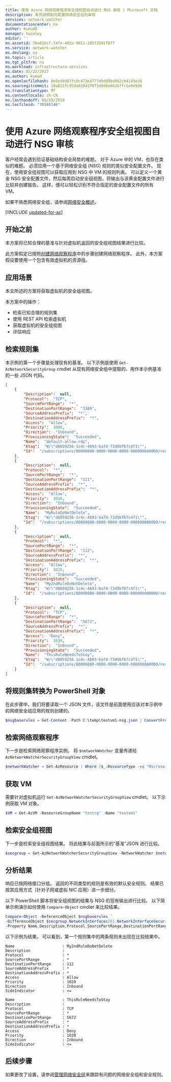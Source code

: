 ```yaml
---
title: 使用 Azure 网络观察程序安全组视图自动进行 NSG 审核 | Microsoft 文档
description: 本页说明如何配置网络安全组的审核
services: network-watcher
documentationcenter: na
author: KumudD
manager: twooley
editor: ''
ms.assetid: 78a01bcf-74fe-402a-9812-285f3501f877
ms.service: network-watcher
ms.devlang: na
ms.topic: article
ms.tgt_pltfrm: na
ms.workload: infrastructure-services
ms.date: 02/22/2017
ms.author: kumud
ms.openlocfilehash: 8e0eddd07fc0c473e4777d9dd90d0b2c64145e34
ms.sourcegitcommit: 19a821fc95da830437873d9d8e6626ffc5e0e9d6
ms.translationtype: MT
ms.contentlocale: zh-CN
ms.lasthandoff: 08/29/2019
ms.locfileid: "70165146"
---
```

# <a name="automate-nsg-auditing-with-azure-network-watcher-security-group-view"></a>使用 Azure 网络观察程序安全组视图自动进行 NSG 审核

客户经常会遇到验证基础结构安全局势的难题。 对于 Azure 中的 VM，也存在类似的难题。 必须应用一个基于网络安全组 (NSG) 规则的类似安全配置文件。 现在，使用安全组视图可以获取应用到 NSG 中 VM 的规则列表。 可以定义一个黄金 NSG 安全配置文件，然后每周启动安全组视图，将输出与该黄金配置文件进行比较并创建报告。 这样，便可以轻松识别不符合指定的安全配置文件的所有 VM。

如果不熟悉网络安全组，请参阅[网络安全概述](../virtual-network/security-overview.md)。


[!INCLUDE [updated-for-az](../../includes/updated-for-az.md)]

## <a name="before-you-begin"></a>开始之前

本方案将已知合理的基准与针对虚拟机返回的安全组视图结果进行比较。

此方案假定已按照[创建网络观察程序](network-watcher-create.md)中的步骤创建网络观察程序。 此外，本方案假设要使用一个包含有效虚拟机的资源组。

## <a name="scenario"></a>应用场景

本文所述的方案将获取虚拟机的安全组视图。

本方案中的操作：

- 检索已知合理的规则集
- 使用 REST API 检索虚拟机
- 获取虚拟机的安全组视图
- 评估响应

## <a name="retrieve-rule-set"></a>检索规则集

本示例的第一个步骤是处理现有的基准。 以下示例是使用 `Get-AzNetworkSecurityGroup` cmdlet 从现有网络安全组中提取的、用作本示例基准的一些 JSON 代码。

```json
[
    {
        "Description":  null,
        "Protocol":  "TCP",
        "SourcePortRange":  "*",
        "DestinationPortRange":  "3389",
        "SourceAddressPrefix":  "*",
        "DestinationAddressPrefix":  "*",
        "Access":  "Allow",
        "Priority":  1000,
        "Direction":  "Inbound",
        "ProvisioningState":  "Succeeded",
        "Name":  "default-allow-rdp",
        "Etag":  "W/\"d8859256-1c4c-4b93-ba7d-73d9bf67c4f1\"",
        "Id":  "/subscriptions/00000000-0000-0000-0000-000000000000/resourceGroups/testrg/providers/Microsoft.Network/networkSecurityGroups/testvm1-nsg/securityRules/default-allow-rdp"
    },
    {
        "Description":  null,
        "Protocol":  "*",
        "SourcePortRange":  "*",
        "DestinationPortRange":  "111",
        "SourceAddressPrefix":  "*",
        "DestinationAddressPrefix":  "*",
        "Access":  "Allow",
        "Priority":  1010,
        "Direction":  "Inbound",
        "ProvisioningState":  "Succeeded",
        "Name":  "MyRuleDoNotDelete",
        "Etag":  "W/\"d8859256-1c4c-4b93-ba7d-73d9bf67c4f1\"",
        "Id":  "/subscriptions/00000000-0000-0000-0000-000000000000/resourceGroups/testrg/providers/Microsoft.Network/networkSecurityGroups/testvm1-nsg/securityRules/MyRuleDoNotDelete"
    },
    {
        "Description":  null,
        "Protocol":  "*",
        "SourcePortRange":  "*",
        "DestinationPortRange":  "112",
        "SourceAddressPrefix":  "*",
        "DestinationAddressPrefix":  "*",
        "Access":  "Allow",
        "Priority":  1020,
        "Direction":  "Inbound",
        "ProvisioningState":  "Succeeded",
        "Name":  "My2ndRuleDoNotDelete",
        "Etag":  "W/\"d8859256-1c4c-4b93-ba7d-73d9bf67c4f1\"",
        "Id":  "/subscriptions/00000000-0000-0000-0000-000000000000/resourceGroups/testrg/providers/Microsoft.Network/networkSecurityGroups/testvm1-nsg/securityRules/My2ndRuleDoNotDelete"
    },
    {
        "Description":  null,
        "Protocol":  "TCP",
        "SourcePortRange":  "*",
        "DestinationPortRange":  "5672",
        "SourceAddressPrefix":  "*",
        "DestinationAddressPrefix":  "*",
        "Access":  "Deny",
        "Priority":  1030,
        "Direction":  "Inbound",
        "ProvisioningState":  "Succeeded",
        "Name":  "ThisRuleNeedsToStay",
        "Etag":  "W/\"d8859256-1c4c-4b93-ba7d-73d9bf67c4f1\"",
        "Id":  "/subscriptions/00000000-0000-0000-0000-000000000000/resourceGroups/testrg/providers/Microsoft.Network/networkSecurityGroups/testvm1-nsg/securityRules/ThisRuleNeedsToStay"
    }
]
```

## <a name="convert-rule-set-to-powershell-objects"></a>将规则集转换为 PowerShell 对象

在此步骤中，我们将要读取一个 JSON 文件，该文件是前面使用应该对本示例中的网络安全组应用的规则创建的。

```powershell
$nsgbaserules = Get-Content -Path C:\temp\testvm1-nsg.json | ConvertFrom-Json
```

## <a name="retrieve-network-watcher"></a>检索网络观察程序

下一步是检索网络观察程序实例。 将 `$networkWatcher` 变量传递给 `AzNetworkWatcherSecurityGroupView` cmdlet。

```powershell
$networkWatcher = Get-AzResource | Where {$_.ResourceType -eq "Microsoft.Network/networkWatchers" -and $_.Location -eq "WestCentralUS" } 
```

## <a name="get-a-vm"></a>获取 VM

需要针对虚拟机运行 `Get-AzNetworkWatcherSecurityGroupView` cmdlet。 以下示例获取 VM 对象。

```powershell
$VM = Get-AzVM -ResourceGroupName "testrg" -Name "testvm1"
```

## <a name="retrieve-security-group-view"></a>检索安全组视图

下一步是检索安全组视图结果。 将此结果与前面所示的“基准”JSON 进行比较。

```powershell
$secgroup = Get-AzNetworkWatcherSecurityGroupView -NetworkWatcher $networkWatcher -TargetVirtualMachineId $VM.Id
```

## <a name="analyzing-the-results"></a>分析结果

响应已按网络接口分组。 返回的不同类型的规则是有效的默认安全规则。 结果已按其应用方式（针对子网或虚拟 NIC 应用）进一步细分。

以下 PowerShell 脚本将安全组视图的结果与 NSG 的现有输出进行比较。 以下简单示例演示如何使用 `Compare-Object` cmdlet 来比较结果。

```powershell
Compare-Object -ReferenceObject $nsgbaserules `
-DifferenceObject $secgroup.NetworkInterfaces[0].NetworkInterfaceSecurityRules `
-Property Name,Description,Protocol,SourcePortRange,DestinationPortRange,SourceAddressPrefix,DestinationAddressPrefix,Access,Priority,Direction
```

以下示例为结果。 可以看到，第一个规则集中的两条规则未出现在比较结果中。

```
Name                     : My2ndRuleDoNotDelete
Description              : 
Protocol                 : *
SourcePortRange          : *
DestinationPortRange     : 112
SourceAddressPrefix      : *
DestinationAddressPrefix : *
Access                   : Allow
Priority                 : 1020
Direction                : Inbound
SideIndicator            : <=

Name                     : ThisRuleNeedsToStay
Description              : 
Protocol                 : TCP
SourcePortRange          : *
DestinationPortRange     : 5672
SourceAddressPrefix      : *
DestinationAddressPrefix : *
Access                   : Deny
Priority                 : 1030
Direction                : Inbound
SideIndicator            : <=
```

## <a name="next-steps"></a>后续步骤

如果更改了设置，请参阅[管理网络安全组](../virtual-network/manage-network-security-group.md)来跟踪有问题的网络安全组和安全规则。













